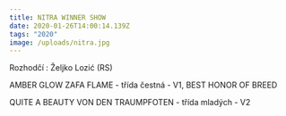 ```yaml
---
title: NITRA WINNER SHOW
date: 2020-01-26T14:00:14.139Z
tags: "2020"
image: /uploads/nitra.jpg
---
```

Rozhodčí : Željko Lozić (RS)

AMBER GLOW ZAFA FLAME - třída čestná - V1, BEST HONOR OF BREED

QUITE A BEAUTY VON DEN TRAUMPFOTEN - třída mladých - V2